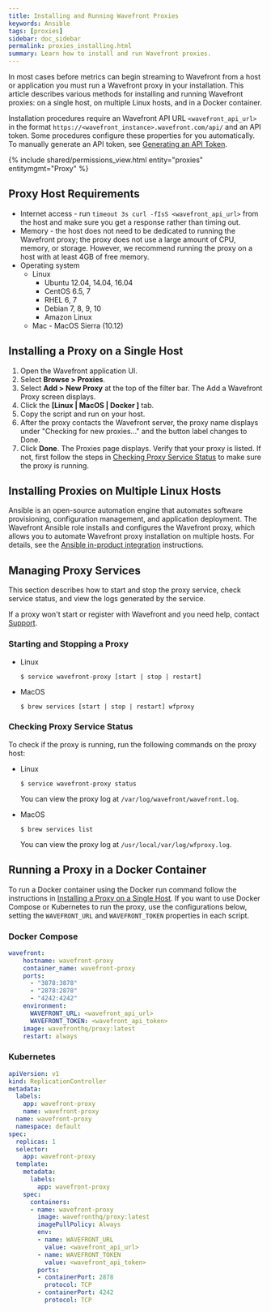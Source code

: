 ```yaml
---
title: Installing and Running Wavefront Proxies
keywords: Ansible
tags: [proxies]
sidebar: doc_sidebar
permalink: proxies_installing.html
summary: Learn how to install and run Wavefront proxies.
---
```

In most cases before metrics can begin streaming to Wavefront from a host or application you must run a Wavefront proxy in your installation. This article describes various methods for installing and running Wavefront proxies: on a single host, on multiple Linux hosts, and in a Docker container.

Installation procedures require an Wavefront API URL `<wavefront_api_url>` in the format `https://<wavefront_instance>.wavefront.com/api/` and an API token. Some procedures configure these properties for you automatically. To manually generate an API token, see [Generating an API Token](wavefront_api.html#generating-an-api-token).

{% include shared/permissions_view.html entity="proxies" entitymgmt="Proxy" %}

## Proxy Host Requirements

- Internet access - run `timeout 3s curl -fIsS <wavefront_api_url>` from the host and make sure you get a response rather than timing out.
- Memory - the host does not need to be dedicated to running the Wavefront proxy; the proxy does not use a large amount of CPU, memory, or storage. However, we recommend running the proxy on a host with at least 4GB of free memory.
- Operating system
  - Linux
    - Ubuntu 12.04, 14.04, 16.04
    - CentOS 6.5, 7
    - RHEL 6, 7
    - Debian 7, 8, 9, 10
    - Amazon Linux
  - Mac - MacOS Sierra (10.12)

<a name="single"></a>

## Installing a Proxy on a Single Host

1. Open the Wavefront application UI.
1. Select **Browse > Proxies**.
1. Select **Add > New Proxy** at the top of the filter bar. The Add a Wavefront Proxy screen displays.
1. Click the **\[Linux \| MacOS \| Docker ]** tab.
1. Copy the script and run on your host.
1. After the proxy contacts the Wavefront server, the proxy name displays under "Checking for new proxies..." and the button label changes to Done.
1. Click **Done**. The Proxies page displays. Verify that your proxy is listed. If not, first follow the steps in [Checking Proxy Service Status](#checking-proxy-service-status) to make sure the proxy is running.

<a name="ansible"></a>

## Installing Proxies on Multiple Linux Hosts

Ansible is an open-source automation engine that automates software provisioning, configuration management, and application deployment. The Wavefront Ansible role installs and configures the Wavefront proxy, which allows you to automate Wavefront proxy installation on multiple hosts. For details, see the [Ansible in-product integration](integrations.html#in-product-integrations) instructions.

<a name="restart"></a>

## Managing Proxy Services

This section describes how to start and stop the proxy service, check service status, and view the logs generated by the service. 

If a proxy won't start or register with Wavefront and you need help, contact [Support]({{site.support_link}}).

### Starting and Stopping a Proxy

- Linux

  ```shell
  $ service wavefront-proxy [start | stop | restart]
  ```
- MacOS

  ```shell
  $ brew services [start | stop | restart] wfproxy
  ```

### Checking Proxy Service Status
 
To check if the proxy is running, run the following commands on the proxy host:

- Linux

  ```shell
  $ service wavefront-proxy status
  ```
  You can view the proxy log at `/var/log/wavefront/wavefront.log`. 
- MacOS

  ```shell
  $ brew services list
  ```
  
  You can view the proxy log at `/usr/local/var/log/wfproxy.log`.

<a name="docker"></a>

## Running a Proxy in a Docker Container

To run a Docker container using the Docker run command follow the instructions in [Installing a Proxy on a Single Host](#single). If you want to use Docker Compose or Kubernetes to run the proxy, use the configurations below, setting the `WAVEFRONT_URL` and `WAVEFRONT_TOKEN` properties in each script.

### Docker Compose

```yaml
wavefront:  
    hostname: wavefront-proxy  
    container_name: wavefront-proxy  
    ports:  
      - "3878:3878"  
      - "2878:2878"  
      - "4242:4242"  
    environment:  
      WAVEFRONT_URL: <wavefront_api_url>
      WAVEFRONT_TOKEN: <wavefront_api_token>
    image: wavefronthq/proxy:latest  
    restart: always
```

### Kubernetes

```yaml
apiVersion: v1  
kind: ReplicationController  
metadata:  
  labels:  
    app: wavefront-proxy  
    name: wavefront-proxy  
  name: wavefront-proxy  
  namespace: default  
spec:  
  replicas: 1  
  selector:  
    app: wavefront-proxy  
  template:  
    metadata:  
      labels:  
        app: wavefront-proxy  
    spec:  
      containers:  
      - name: wavefront-proxy  
        image: wavefronthq/proxy:latest  
        imagePullPolicy: Always  
        env:  
        - name: WAVEFRONT_URL  
          value: <wavefront_api_url>  
        - name: WAVEFRONT_TOKEN  
          value: <wavefront_api_token>
        ports:  
        - containerPort: 2878  
          protocol: TCP  
        - containerPort: 4242  
          protocol: TCP  
```